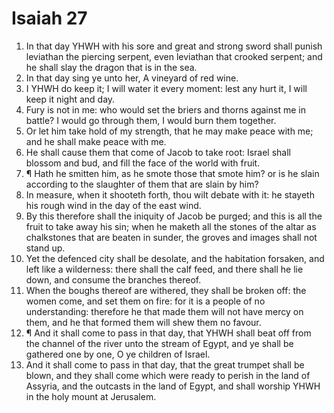 ﻿# Isaiah 27
1. In that day YHWH with his sore and great and strong sword shall punish leviathan the piercing serpent, even leviathan that crooked serpent; and he shall slay the dragon that is in the sea. 
2. In that day sing ye unto her, A vineyard of red wine. 
3. I YHWH do keep it; I will water it every moment: lest any hurt it, I will keep it night and day. 
4. Fury is not in me: who would set the briers and thorns against me in battle? I would go through them, I would burn them together. 
5. Or let him take hold of my strength, that he may make peace with me; and he shall make peace with me. 
6. He shall cause them that come of Jacob to take root: Israel shall blossom and bud, and fill the face of the world with fruit. 
7. ¶ Hath he smitten him, as he smote those that smote him? or is he slain according to the slaughter of them that are slain by him? 
8. In measure, when it shooteth forth, thou wilt debate with it: he stayeth his rough wind in the day of the east wind. 
9. By this therefore shall the iniquity of Jacob be purged; and this is all the fruit to take away his sin; when he maketh all the stones of the altar as chalkstones that are beaten in sunder, the groves and images shall not stand up. 
10. Yet the defenced city shall be desolate, and the habitation forsaken, and left like a wilderness: there shall the calf feed, and there shall he lie down, and consume the branches thereof. 
11. When the boughs thereof are withered, they shall be broken off: the women come, and set them on fire: for it is a people of no understanding: therefore he that made them will not have mercy on them, and he that formed them will shew them no favour. 
12. ¶ And it shall come to pass in that day, that YHWH shall beat off from the channel of the river unto the stream of Egypt, and ye shall be gathered one by one, O ye children of Israel. 
13. And it shall come to pass in that day, that the great trumpet shall be blown, and they shall come which were ready to perish in the land of Assyria, and the outcasts in the land of Egypt, and shall worship YHWH in the holy mount at Jerusalem. 
